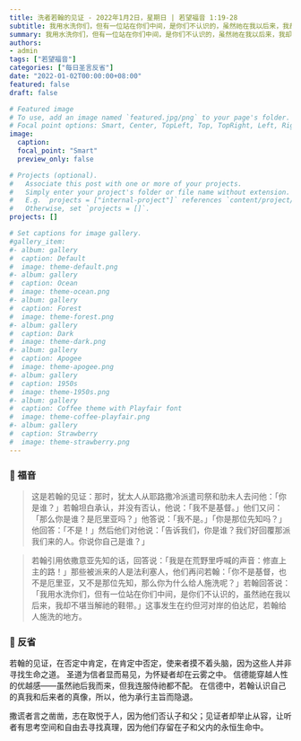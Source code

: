 ```yaml
---
title: 洗者若翰的见证 - 2022年1月2日，星期日 | 若望福音 1:19-28
subtitle: 我用水洗你们，但有一位站在你们中间，是你们不认识的，虽然祂在我以后来，我却不堪当解祂的鞋带。
summary: 我用水洗你们，但有一位站在你们中间，是你们不认识的，虽然祂在我以后来，我却不堪当解祂的鞋带。
authors:
- admin
tags: ["若望福音"]
categories: ["每日圣言反省"]
date: "2022-01-02T00:00:00+08:00"
featured: false
draft: false

# Featured image
# To use, add an image named `featured.jpg/png` to your page's folder.
# Focal point options: Smart, Center, TopLeft, Top, TopRight, Left, Right, BottomLeft, Bottom, BottomRight
image:
  caption:
  focal_point: "Smart"
  preview_only: false

# Projects (optional).
#   Associate this post with one or more of your projects.
#   Simply enter your project's folder or file name without extension.
#   E.g. `projects = ["internal-project"]` references `content/project/deep-learning/index.md`.
#   Otherwise, set `projects = []`.
projects: []

# Set captions for image gallery.
#gallery_item:
#- album: gallery
#  caption: Default
#  image: theme-default.png
#- album: gallery
#  caption: Ocean
#  image: theme-ocean.png
#- album: gallery
#  caption: Forest
#  image: theme-forest.png
#- album: gallery
#  caption: Dark
#  image: theme-dark.png
#- album: gallery
#  caption: Apogee
#  image: theme-apogee.png
#- album: gallery
#  caption: 1950s
#  image: theme-1950s.png
#- album: gallery
#  caption: Coffee theme with Playfair font
#  image: theme-coffee-playfair.png
#- album: gallery
#  caption: Strawberry
#  image: theme-strawberry.png
---
```


### :love_letter: 福音
> 这是若翰的见证：那时，犹太人从耶路撒冷派遣司祭和肋未人去问他：「你是谁？」若翰坦白承认，并没有否认，他说：「我不是基督。」他们又问：「那么你是谁？是厄里亚吗？」他答说：「我不是。」「你是那位先知吗？」他回答：「不是！」然后他们对他说：「告诉我们，你是谁？我们好回覆那派我们来的人。你说你自己是谁？」

> 若翰引用依撒意亚先知的话，回答说：「我是在荒野里呼喊的声音：修直上主的路！」那些被派来的人是法利塞人，他们再问若翰：「你不是基督，也不是厄里亚，又不是那位先知，那么你为什么给人施洗呢？」若翰回答说：「我用水洗你们，但有一位站在你们中间，是你们不认识的，虽然祂在我以后来，我却不堪当解祂的鞋带。」这事发生在约但河对岸的伯达尼，若翰给人施洗的地方。

### :speech_balloon: 反省
若翰的见证，在否定中肯定，在肯定中否定，使来者摸不着头脑，因为这些人并非寻找生命之道。 圣道为信者显而易见，为怀疑者却在云雾之中。 信德能穿越人性的优越感——虽然祂后我而来，但我连服侍祂都不配。 在信德中，若翰认识自己的真我和后来者的真像，所以，他为承行主旨而隐退。

撒谎者言之凿凿，志在取悦于人，因为他们否认子和父；见证者却举止从容，让听者有思考空间和自由去寻找真理，因为他们存留在子和父内的永恒生命中。
